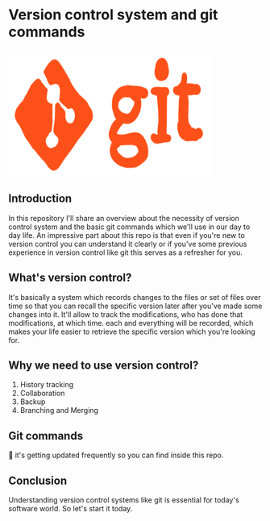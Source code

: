 # Version control system and git commands


<img src = "extras/GIT.gif" alt = "GIt" width = "400" height = "250">


## Introduction

In this repository I'll share an overview about the necessity of version control system and the basic git commands which we'll 
use in our day to day life. An impressive part about this repo is that even if you're new to version control you can understand
it clearly or if you've some previous experience in version control like git this serves as a refresher for you.

## What's version control?

It's basically a system which records changes to the files or set of files over time so that you can recall the specific version
later after you've made some changes into it. It'll allow to track the modifications, who has done that modifications, at which 
time. each and everything will be recorded, which makes your life easier to retrieve the specific version which you're looking 
for.

## Why we need to use version control?

1. History tracking
2. Collaboration
3. Backup
4. Branching and Merging

## Git commands

🤫 it's getting updated frequently so you can find inside this repo.

## Conclusion 

Understanding version control systems like git is essential for today's software world. So let's start it today.

